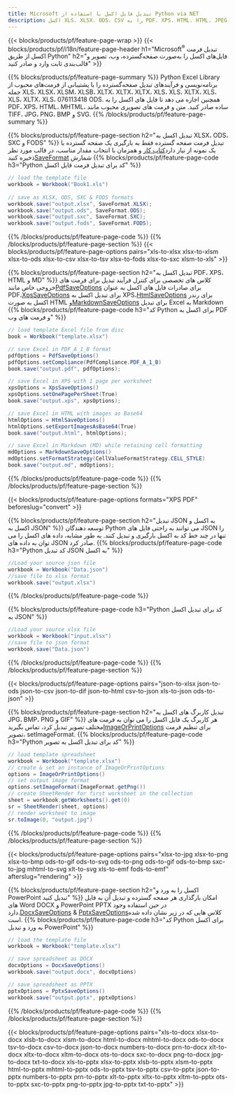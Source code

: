 ```yaml
---
title: Microsoft تبدیل فایل اکسل با استفاده از Python via NET
description: اکسل XLS، XLSX، ODS، CSV را به PDF، XPS، HTML، HTML، JPEG، JPEG، JPEG، JPEG، JPEG، JPEG، JPEG، JPEG، JPEG، JPEG، JPEG، JPEG، JPEG، JPEG، PDF، PDF. کد 81
---
```

{{< blocks/products/pf/feature-page-wrap >}}
{{< blocks/products/pf/i18n/feature-page-header h1="Microsoft<sup>&reg;</sup> تبدیل فرمت اکسل از طریق Python" h2="فایل‌های اکسل را به‌صورت صفحه‌گسترده، وب، تصویر و قالب‌بندی ثابت وارد و صادر کنید" >}}

{{% blocks/products/pf/feature-page-summary %}}
Python Excel Library برنامه‌نویسی و فرآیندهای تبدیل صفحه‌گسترده را با پشتیبانی از فرمت‌های محبوب از جمله XLS، XLSX، XLSM، XLSB، XLTX، XLTX، XLTX، XLS، XLS، XLTX، XLS، XLS، XLTX، XLS، 076113418 ODS. همچنین اجازه می دهد تا فایل های اکسل را به PDF، XPS، HTML، MHTML، ساده صادر کنید. متن و فرمت های تصویری محبوب مانند TIFF، JPG، PNG، BMP و SVG.
{{% /blocks/products/pf/feature-page-summary %}}

{{% blocks/products/pf/feature-page-section h2="تبدیل اکسل به XLSX، ODS، SXC و FODS" %}}
 تبدیل فرمت صفحه گسترده فقط به بارگیری یک صفحه گسترده با یک نمونه از نیاز دارد[کتاب کار](https://reference.aspose.com/cells/python-net/aspose.cells/workbook/) و همزمان با انتخاب مقدار مناسب، در قالب مورد نظر ذخیره کنید[SaveFormat](https://reference.aspose.com/cells/python-net/aspose.cells/saveformat/) شمارش
{{% blocks/products/pf/feature-page-code h3="Python کد برای تبدیل فرمت فایل اکسل" %}}

```cs
// load the template file
workbook = Workbook("Book1.xls")
  
// save as XLSX, ODS, SXC & FODS formats
workbook.save("output.xlsx", SaveFormat.XLSX);
workbook.save("output.ods", SaveFormat.ODS);
workbook.save("output.sxc", SaveFormat.SXC);
workbook.save("output.fods", SaveFormat.FODS);
```
{{% /blocks/products/pf/feature-page-code %}}
{{% /blocks/products/pf/feature-page-section %}}
{{< blocks/products/pf/feature-page-options pairs="xls-to-xlsx xlsx-to-xlsm xlsx-to-ods xlsx-to-csv xlsx-to-tsv xlsx-to-fods xlsx-to-sxc xlsm-to-xls" >}}


{{% blocks/products/pf/feature-page-section h2="تبدیل اکسل به PDF، XPS، HTML و MD" %}}
 کلاس های تخصصی برای کنترل فرآیند تبدیل برای فرمت های خروجی خاص مانند[PdfSaveOptions](https://reference.aspose.com/cells/python-net/aspose.cells/pdfsaveoptions/) برای صادرات فایل های اکسل به عنوان PDF،[XpsSaveOptions](https://reference.aspose.com/cells/python-net/aspose.cells/xpssaveoptions/) برای تبدیل اکسل به XPS،[HtmlSaveOptions](https://reference.aspose.com/cells/python-net/aspose.cells/htmlsaveoptions/) برای رندر اکسل به صورت HTML و[MarkdownSaveOptions](https://reference.aspose.com/cells/python-net/aspose.cells/markdownsaveoptions/) برای تبدیل Excel به Markdown
{{% blocks/products/pf/feature-page-code h3="کد Python برای اکسل به PDF و فرمت های وب" %}}

```cs
// load template Excel file from disc
book = Workbook("template.xlsx")

// save Excel in PDF_A_1_B format
pdfOptions = PdfSaveOptions()
pdfOptions.setCompliance(PdfCompliance.PDF_A_1_B)
book.save("output.pdf", pdfOptions);

// save Excel in XPS with 1 page per worksheet
xpsOptions = XpsSaveOptions()
xpsOptions.setOnePagePerSheet(True)
book.save("output.xps", xpsOptions);

// save Excel in HTML with images as Base64
htmlOptions = HtmlSaveOptions()
htmlOptions.setExportImagesAsBase64(True)
book.save("output.html", htmlOptions);

// save Excel in Markdown (MD) while retaining cell formatting
mdOptions = MarkdownSaveOptions()
mdOptions.setFormatStrategy(CellValueFormatStrategy.CELL_STYLE)
book.save("output.md", mdOptions);
```
{{% /blocks/products/pf/feature-page-code %}}
{{% /blocks/products/pf/feature-page-section %}}

{{< blocks/products/pf/feature-page-options formats="XPS PDF" beforeslug="convert" >}}

{{% blocks/products/pf/feature-page-section h2="تبدیل JSON به اکسل و اکسل به JSON" %}}
توسعه دهندگان Python می توانند به راحتی فایل های JSON را تنها در چند خط کد به اکسل بارگیری و تبدیل کنند. به طور مشابه، داده های اکسل را می توان به داده های JSON صادر کرد.
{{% blocks/products/pf/feature-page-code h3="Python کد تبدیل JSON به اکسل" %}}
```cs
//Load your source json file
workbook = Workbook("Data.json")
//save file to xlsx format
workbook.save("output.xlsx")
```
{{% /blocks/products/pf/feature-page-code %}}

{{% blocks/products/pf/feature-page-code h3="Python کد برای تبدیل اکسل به JSON" %}}
```cs
//Load your source xlsx file
workbook = Workbook("input.xlsx")
//save file to json format
workbook.save("Data.json")
```
{{% /blocks/products/pf/feature-page-code %}}
{{% /blocks/products/pf/feature-page-section %}}

{{< blocks/products/pf/feature-page-options pairs="json-to-xlsx json-to-ods json-to-csv json-to-dif json-to-html csv-to-json xls-to-json ods-to-json" >}}

{{% blocks/products/pf/feature-page-section h2="تبدیل کاربرگ های اکسل به JPG، BMP، PNG و GIF" %}}
 هر کاربرگ یک فایل اکسل را می توان به فرمت های مختلف تصویر تبدیل کرد، تماس بگیرید[ImageOrPrintOptions](https://reference.aspose.com/cells/python-net/aspose.cells.rendering/imageorprintoptions/) برای تنظیم فرمت تصویر، setImageFormat.
{{% blocks/products/pf/feature-page-code h3="Python کد برای تبدیل اکسل به تصویر" %}}
```cs
// load template spreadsheet
workbook = Workbook("template.xlsx")
// create & set an instance of ImageOrPrintOptions
options = ImageOrPrintOptions()
// set output image format
options.setImageFormat(ImageFormat.getPng())
// create SheetRender for first worksheet in the collection
sheet = workbook.getWorksheets().get(0)
sr = SheetRender(sheet, options)
// render worksheet to image
sr.toImage(0, "output.jpg")
```
{{% /blocks/products/pf/feature-page-code %}}
{{% /blocks/products/pf/feature-page-section %}}

{{< blocks/products/pf/feature-page-options pairs="xlsx-to-jpg xlsx-to-png xlsx-to-bmp ods-to-gif ods-to-svg ods-to-png ods-to-gif ods-to-bmp sxc-to-jpg mhtml-to-svg xlt-to-svg xls-to-emf fods-to-emf" afterslug="rendering" >}}

{{% blocks/products/pf/feature-page-section h2="اکسل را به ورد و PowerPoint تبدیل کنید" %}}
 امکان بارگذاری هر صفحه گسترده و تبدیل آن به فایل های Word DOCX و PowerPoint PPTX در حین استفاده وجود دارد.[DocxSaveOptions](https://reference.aspose.com/cells/python-net/aspose.cells/docxsaveoptions/) & [PptxSaveOptions](https://reference.aspose.com/cells/python-net/aspose.cells/pptxsaveoptions/)کلاس هایی که در زیر نشان داده شده است.
{{% blocks/products/pf/feature-page-code h3="کد Python برای اکسل به ورد و تبدیل PowerPoint" %}}
```cs
// load the template file
workbook = Workbook("template.xlsx")

// save spreadsheet as DOCX
docxOptions = DocxSaveOptions()
workbook.save("output.docx", docxOptions)

// save spreadsheet as PPTX
pptxOptions = PptxSaveOptions()
workbook.save("output.pptx", pptxOptions)
```
{{% /blocks/products/pf/feature-page-code %}}
{{% /blocks/products/pf/feature-page-section %}}

{{< blocks/products/pf/feature-page-options pairs="xls-to-docx xlsx-to-docx xlsb-to-docx xlsm-to-docx html-to-docx mhtml-to-docx ods-to-docx tsv-to-docx csv-to-docx json-to-docx numbers-to-docx prn-to-docx xlt-to-docx xltx-to-docx xltm-to-docx ots-to-docx sxc-to-docx png-to-docx jpg-to-docx txt-to-docx xls-to-pptx xlsx-to-pptx xlsb-to-pptx xlsm-to-pptx html-to-pptx mhtml-to-pptx ods-to-pptx tsv-to-pptx csv-to-pptx json-to-pptx numbers-to-pptx prn-to-pptx xlt-to-pptx xltx-to-pptx xltm-to-pptx ots-to-pptx sxc-to-pptx png-to-pptx jpg-to-pptx txt-to-pptx" >}}
